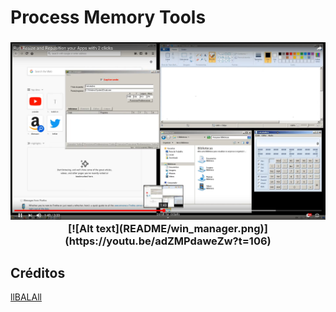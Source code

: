 # Process Memory Tools
<h3 align="center">
  <img src="README/win_manager.png" alt="Logomarca" />
  [![Alt text](README/win_manager.png)](https://youtu.be/adZMPdaweZw?t=106)
</h3>

## Créditos
[llBALAll](https://github.com/llBALAll)
